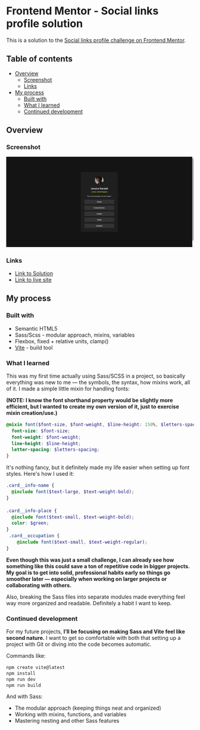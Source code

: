 # Frontend Mentor - Social links profile solution

This is a solution to the [Social links profile challenge on Frontend Mentor](https://www.frontendmentor.io/challenges/social-links-profile-UG32l9m6dQ).
## Table of contents

- [Overview](#overview)
  - [Screenshot](#screenshot)
  - [Links](#links)
- [My process](#my-process)
  - [Built with](#built-with)
  - [What I learned](#what-i-learned)
  - [Continued development](#continued-development)

## Overview

### Screenshot

![](./src/images/Social%20links%20screenshot.png)

### Links

- [Link to Solution](https://www.frontendmentor.io/solutions/social-links-profile-using-scss-vite-zUHMo9Fud6)
- [Link to live site](https://networksentinel.github.io/Frontend-Mentor-Challenge---Social-links-profile/)

## My process

### Built with

- Semantic HTML5
- Sass/Scss - modular approach, mixins, variables
- Flexbox, fixed + relative units, clamp()
- [Vite](https://vite.dev/) - build tool

### What I learned

This was my first time actually using Sass/SCSS in a project, so basically everything was new to me — the symbols, the syntax, how mixins work, all of it.
I made a simple little mixin for handling fonts:

**(NOTE: I know the font shorthand property would be slightly more efficient, but I wanted to create my own version of it, just to exercise mixin creation/use.)**

```scss
@mixin font($font-size, $font-weight, $line-height: 150%, $letters-spacing: 0) {
  font-size: $font-size;
  font-weight: $font-weight;
  line-height: $line-height;
  letter-spacing: $letters-spacing;
}
```
It's nothing fancy, but it definitely made my life easier when setting up font styles. Here's how I used it:

```scss
.card__info-name {
  @include font($text-large, $text-weight-bold);
}

.card__info-place {
  @include font($text-small, $text-weight-bold);
  color: $green;
}
 .card__occupation {
    @include font($text-small, $text-weight-regular);
}
```

**Even though this was just a small challenge, I can already see how something like this could save a ton of repetitive code in bigger projects. My goal is to get into solid, professional habits early so things go smoother later — especially when working on larger projects or collaborating with others.**

Also, breaking the Sass files into separate modules made everything feel way more organized and readable. Definitely a habit I want to keep.

### Continued development

For my future projects, **I’ll be focusing on making Sass and Vite feel like second nature.** I want to get so comfortable with both that setting up a project with Git or diving into the code becomes automatic.

Commands like:
```
npm create vite@latest
npm install
npm run dev
npm run build
```

And with Sass:
- The modular approach (keeping things neat and organized)
- Working with mixins, functions, and variables
- Mastering nesting and other Sass features